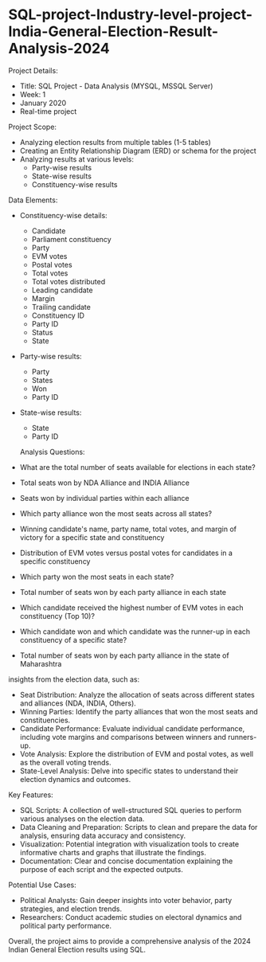 # SQL-project-Industry-level-project-India-General-Election-Result-Analysis-2024

Project Details:
 * Title: SQL Project - Data Analysis (MYSQL, MSSQL Server)
 * Week: 1
 * January 2020
 * Real-time project

   
Project Scope:
 * Analyzing election results from multiple tables (1-5 tables)
 * Creating an Entity Relationship Diagram (ERD) or schema for the project
 * Analyzing results at various levels:
   * Party-wise results
   * State-wise results
   * Constituency-wise results

     
Data Elements:
 * Constituency-wise details:
   * Candidate
   * Parliament constituency
   * Party
   * EVM votes
   * Postal votes
   * Total votes
   * Total votes distributed
   * Leading candidate
   * Margin
   * Trailing candidate
   * Constituency ID
   * Party ID
   * Status
   * State
 * Party-wise results:
   * Party
   * States
   * Won
   * Party ID
 * State-wise results:
   * State
   * Party ID

   Analysis Questions:
 * What are the total number of seats available for elections in each state?
 * Total seats won by NDA Alliance and INDIA Alliance
 * Seats won by individual parties within each alliance
 * Which party alliance won the most seats across all states?
 * Winning candidate's name, party name, total votes, and margin of victory for a specific state and constituency
 * Distribution of EVM votes versus postal votes for candidates in a specific constituency
 * Which party won the most seats in each state?
 * Total number of seats won by each party alliance in each state
 * Which candidate received the highest number of EVM votes in each constituency (Top 10)?
 * Which candidate won and which candidate was the runner-up in each constituency of a specific state?
 * Total number of seats won by each party alliance in the state of Maharashtra

insights from the election data, such as:
 * Seat Distribution: Analyze the allocation of seats across different states and alliances (NDA, INDIA, Others).
 * Winning Parties: Identify the party alliances that won the most seats and constituencies.
 * Candidate Performance: Evaluate individual candidate performance, including vote margins and comparisons between winners and runners-up.
 * Vote Analysis: Explore the distribution of EVM and postal votes, as well as the overall voting trends.
 * State-Level Analysis: Delve into specific states to understand their election dynamics and outcomes.
   
Key Features:
 * SQL Scripts: A collection of well-structured SQL queries to perform various analyses on the election data.
 * Data Cleaning and Preparation: Scripts to clean and prepare the data for analysis, ensuring data accuracy and consistency.
 * Visualization: Potential integration with visualization tools to create informative charts and graphs that illustrate the findings.
 * Documentation: Clear and concise documentation explaining the purpose of each script and the expected outputs.
   
Potential Use Cases:
 * Political Analysts: Gain deeper insights into voter behavior, party strategies, and election trends.
 * Researchers: Conduct academic studies on electoral dynamics and political party performance.
     
Overall, the project aims to provide a comprehensive analysis of the 2024 Indian General Election results using SQL.
